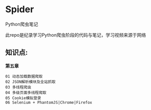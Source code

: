 # Spider
Python爬虫笔记

此repo是纪录学习Python爬虫阶段的代码与笔记，学习视频来源于网络

## 知识点:

**第五章**
```text
01 动态加载数据爬取
02 JSON解析模块及全站抓取
03 多线程爬虫
04 多级页面多线程爬取
05 Cookie模拟登录
06 Selenium + PhantomJS|Chrome|Firefox
```

